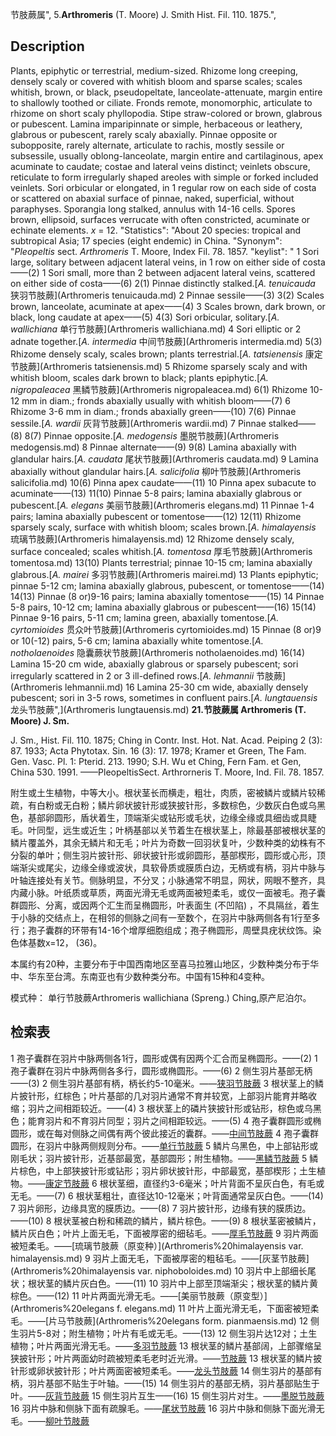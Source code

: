 节肢蕨属",
5.**Arthromeris** (T. Moore) J. Smith Hist. Fil. 110. 1875.",

## Description
Plants, epiphytic or terrestrial, medium-sized. Rhizome long creeping, densely scaly or covered with whitish bloom and sparse scales; scales whitish, brown, or black, pseudopeltate, lanceolate-attenuate, margin entire to shallowly toothed or ciliate. Fronds remote, monomorphic, articulate to rhizome on short scaly phyllopodia. Stipe straw-colored or brown, glabrous or pubescent. Lamina imparipinnate or simple, herbaceous or leathery, glabrous or pubescent, rarely scaly abaxially. Pinnae opposite or subopposite, rarely alternate, articulate to rachis, mostly sessile or subsessile, usually oblong-lanceolate, margin entire and cartilaginous, apex acuminate to caudate; costae and lateral veins distinct; veinlets obscure, reticulate to form irregularly shaped areoles with simple or forked included veinlets. Sori orbicular or elongated, in 1 regular row on each side of costa or scattered on abaxial surface of pinnae, naked, superficial, without paraphyses. Sporangia long stalked, annulus with 14-16 cells. Spores brown, ellipsoid, surfaces verrucate with often constricted, acuminate or echinate elements. *x* = 12.
  "Statistics": "About 20 species: tropical and subtropical Asia; 17 species (eight endemic) in China.
  "Synonym": "*Pleopeltis* sect. *Arthromeris* T. Moore, Index Fil. 78. 1857.
  "keylist": "
1 Sori large, solitary between adjacent lateral veins, in 1 row on either side of costa——(2)
1 Sori small, more than 2 between adjacent lateral veins, scattered on either side of costa——(6)
2(1) Pinnae distinctly stalked.[*A. tenuicauda* 狭羽节肢蕨](Arthromeris tenuicauda.md)
2 Pinnae sessile——(3)
3(2) Scales brown, lanceolate, acuminate at apex——(4)
3 Scales brown, dark brown, or black, long caudate at apex——(5)
4(3) Sori orbicular, solitary.[*A. wallichiana* 单行节肢蕨](Arthromeris wallichiana.md)
4 Sori elliptic or 2 adnate together.[*A. intermedia* 中间节肢蕨](Arthromeris intermedia.md)
5(3) Rhizome densely scaly, scales brown; plants terrestrial.[*A. tatsienensis* 康定节肢蕨](Arthromeris tatsienensis.md)
5 Rhizome sparsely scaly and with whitish bloom, scales dark brown to black; plants epiphytic.[*A. nigropaleacea* 黑鳞节肢蕨](Arthromeris nigropaleacea.md)
6(1) Rhizome 10-12 mm in diam.; fronds abaxially usually with whitish bloom——(7)
6 Rhizome 3-6 mm in diam.; fronds abaxially green——(10)
7(6) Pinnae sessile.[*A. wardii* 灰背节肢蕨](Arthromeris wardii.md)
7 Pinnae stalked——(8)
8(7) Pinnae opposite.[*A. medogensis* 墨脱节肢蕨](Arthromeris medogensis.md)
8 Pinnae alternate——(9)
9(8) Lamina abaxially with glandular hairs.[*A. caudata* 尾状节肢蕨](Arthromeris caudata.md)
9 Lamina abaxially without glandular hairs.[*A. salicifolia* 柳叶节肢蕨](Arthromeris salicifolia.md)
10(6) Pinna apex caudate——(11)
10 Pinna apex subacute to acuminate——(13)
11(10) Pinnae 5-8 pairs; lamina abaxially glabrous or pubescent.[*A. elegans* 美丽节肢蕨](Arthromeris elegans.md)
11 Pinnae 1-4 pairs; lamina abaxially pubescent or tomentose——(12)
12(11) Rhizome sparsely scaly, surface with whitish bloom; scales brown.[*A. himalayensis* 琉璃节肢蕨](Arthromeris himalayensis.md)
12 Rhizome densely scaly, surface concealed; scales whitish.[*A. tomentosa* 厚毛节肢蕨](Arthromeris tomentosa.md)
13(10) Plants terrestrial; pinnae 10-15 cm; lamina abaxially glabrous.[*A. mairei* 多羽节肢蕨](Arthromeris mairei.md)
13 Plants epiphytic; pinnae 5-12 cm; lamina abaxially glabrous, pubescent, or tomentose——(14)
14(13) Pinnae (8 or)9-16 pairs; lamina abaxially tomentose——(15)
14 Pinnae 5-8 pairs, 10-12 cm; lamina abaxially glabrous or pubescent——(16)
15(14) Pinnae 9-16 pairs, 5-11 cm; lamina green, abaxially tomentose.[*A. cyrtomioides* 贯众叶节肢蕨](Arthromeris cyrtomioides.md)
15 Pinnae (8 or)9 or 10(-12) pairs, 5-6 cm; lamina abaxially white tomentose.[*A. notholaenoides* 隐囊蕨状节肢蕨](Arthromeris notholaenoides.md)
16(14) Lamina 15-20 cm wide, abaxially glabrous or sparsely pubescent; sori irregularly scattered in 2 or 3 ill-defined rows.[*A. lehmannii* 节肢蕨](Arthromeris lehmannii.md)
16 Lamina 25-30 cm wide, abaxially densely pubescent; sori in 3-5 rows, sometimes in confluent pairs.[*A. lungtauensis* 龙头节肢蕨",](Arthromeris lungtauensis.md)
**21.节肢蕨属 Arthromeris (T. Moore) J. Sm.**

J. Sm., Hist. Fil. 110. 1875; Ching in Contr. Inst. Hot. Nat. Acad. Peiping 2 (3): 87. 1933; Acta Phytotax. Sin. 16 (3): 17. 1978; Kramer et Green, The Fam. Gen. Vasc. Pl. 1: Pterid. 213. 1990; S.H. Wu et Ching, Fern Fam. et Gen, China 530. 1991. ——PleopeltisSect. Arthrorneris T. Moore, Ind. Fil. 78. 1857.

附生或土生植物，中等大小。根状茎长而横走，粗壮，肉质，密被鳞片或鳞片较稀疏，有白粉或无白粉；鳞片卵状披针形或狭披针形，多数棕色，少数灰白色或乌黑色，基部卵圆形，盾状着生，顶端渐尖或钻形或毛状，边缘全缘或具细齿或具睫毛。叶同型，远生或近生；叶柄基部以关节着生在根状茎上，除最基部被根状茎的鳞片覆盖外，其余无鳞片和无毛；叶片为奇数一回羽状复叶，少数种类的幼株有不分裂的单叶；侧生羽片披针形、卵状披针形或卵圆形，基部楔形，圆形或心形，顶端渐尖或尾尖，边缘全缘或波状，具软骨质或膜质白边，无柄或有柄，羽片中脉与叶轴连接处有关节。侧脉明显，不分叉；小脉通常不明显，网状，网眼不整齐，具内藏小脉。叶纸质或草质，两面光滑无毛或两面被短柔毛，或仅一面被毛。孢子囊群圆形、分离，或因两个汇生而呈椭圆形，叶表面生 (不凹陷) ，不具隔丝，着生于小脉的交结点上，在相邻的侧脉之间有一至数个，在羽片中脉两侧各有1行至多行；孢子囊群的环带有14-16个增厚细胞组成；孢子椭圆形，周壁具疣状纹饰。染色体基数x=12， (36)。

本属约有20种，主要分布于中国西南地区至喜马拉雅山地区，少数种类分布于华中、华东至台湾。东南亚也有少数种类分布。中国有15种和4变种。

模式种： 单行节肢蕨Arthromeris wallichiana (Spreng.) Ching,原产尼泊尔。

## 检索表

1 孢子囊群在羽片中脉两侧各1行，圆形或偶有因两个汇合而呈椭圆形。——(2)
1 孢子囊群在羽片中脉两侧各多行，圆形或椭圆形。——(6)
2 侧生羽片基部无柄——(3)
2 侧生羽片基部有柄，柄长约5-10毫米。——[狭羽节肢蕨](Arthromeris%20tenuicauda.md)
3 根状茎上的鳞片披针形，红棕色；叶片基部的几对羽片通常不育并较宽，上部羽片能育并略收缩；羽片之间相距较近。——(4)
3 根状茎上的磷片狭披针形或钻形，棕色或乌黑色；能育羽片和不育羽片同型；羽片之间相距较远。——(5)
4 孢子囊群圆形或椭圆形，或在每对侧脉之间偶有两个彼此接近的囊群。——[中间节肢蕨](Arthromeris%20intermedia.md)
4 孢子囊群圆形，在羽片中脉两侧规则分布。——[单行节肢蕨](Arthromeris%20wallichiana.md)
5 鳞片乌黑色，中上部钻形或刚毛状；羽片披针形，近基部最宽，基部圆形；附生植物。——[黑鳞节肢蕨](Arthromeris%20nigropaleacea.md)
5 鳞片棕色，中上部狭披针形或钻形；羽片卵状披针形，中部最宽，基部楔形；土生植物。——[康定节肢蕨](Arthromeris%20tatsienensis.md)
6 根状茎细，直径约3-6毫米；叶片背面不呈灰白色，有毛或无毛。——(7)
6 根状茎粗壮，直径达10-12毫米；叶背面通常呈灰白色。——(14)
7 羽片卵形，边缘具宽的膜质边。——(8)
7 羽片披针形，边缘有狭的膜质边。——(10)
8 根状茎被白粉和稀疏的鳞片，鳞片棕色。——(9)
8 根状茎密被鳞片，鳞片灰白色；叶片上面无毛，下面被厚密的细毡毛。——[厚毛节肢蕨](Arthromeris%20tomentosa.md)
9 羽片两面被短柔毛。——[琉璃节肢蕨（原变种）](Arthromeris%20himalayensis var. himalayensis.md)
9 羽片上面无毛，下面被厚密的粗毡毛。——[灰茎节肢蕨](Arthromeris%20himalayensis var. niphoboloides.md)
10 羽片中上部细长尾状；根状茎的鳞片灰白色。——(11)
10 羽片中上部至顶端渐尖；根状茎的鳞片黄棕色。——(12)
11 叶片两面光滑无毛。——[美丽节肢蕨（原变型）](Arthromeris%20elegans f. elegans.md)
11 叶片上面光滑无毛，下面密被短柔毛。——[片马节肢蕨](Arthromeris%20elegans form. pianmaensis.md)
12 侧生羽片5-8对；附生植物；叶片有毛或无毛。——(13)
12 侧生羽片达12对；土生植物；叶片两面光滑无毛。——[多羽节肢蕨](Arthromeris%20mairei.md)
13 根状茎的鳞片基部阔，上部骤缩呈狭披针形；叶片两面幼时疏被短柔毛老时近光滑。——[节肢蕨](Arthromeris%20lehmanni.md)
13 根状茎的鳞片披针形或卵状披针形；叶片两面密被短柔毛。——[龙头节肢蕨](Arthromeris%20lungtauensis.md)
14 侧生羽片的基部有柄，羽片基部不贴生于叶轴。——(15)
14 侧生羽片的基部无柄，羽片基部贴生于叶。——[灰背节肢蕨](Arthromeris%20wardii.md)
15 侧生羽片互生——(16)
15 侧生羽片对生。——[墨脱节肢蕨](Arthromeris%20medogensis.md)
16 羽片中脉和侧脉下面有疏腺毛。——[尾状节肢蕨](Arthromeris%20caudata.md)
16 羽片中脉和侧脉下面光滑无毛。——[柳叶节肢蕨](Arthromeris%20salicifolia.md)
